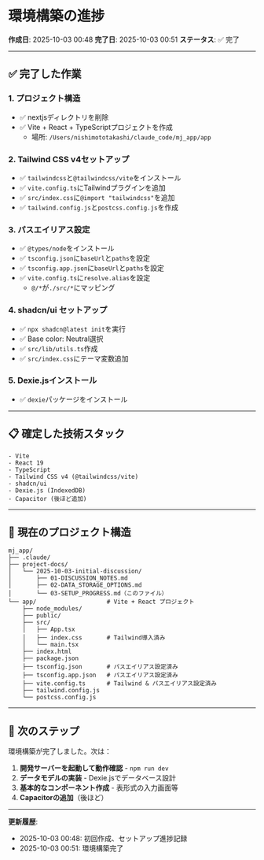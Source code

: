 # 環境構築の進捗

**作成日**: 2025-10-03 00:48
**完了日**: 2025-10-03 00:51
**ステータス**: ✅ 完了

---

## ✅ 完了した作業

### 1. プロジェクト構造
- ✅ nextjsディレクトリを削除
- ✅ Vite + React + TypeScriptプロジェクトを作成
  - 場所: `/Users/nishimototakashi/claude_code/mj_app/app`

### 2. Tailwind CSS v4セットアップ
- ✅ `tailwindcss`と`@tailwindcss/vite`をインストール
- ✅ `vite.config.ts`にTailwindプラグインを追加
- ✅ `src/index.css`に`@import "tailwindcss"`を追加
- ✅ `tailwind.config.js`と`postcss.config.js`を作成

### 3. パスエイリアス設定
- ✅ `@types/node`をインストール
- ✅ `tsconfig.json`に`baseUrl`と`paths`を設定
- ✅ `tsconfig.app.json`に`baseUrl`と`paths`を設定
- ✅ `vite.config.ts`に`resolve.alias`を設定
  - `@/*`が`./src/*`にマッピング

### 4. shadcn/ui セットアップ
- ✅ `npx shadcn@latest init`を実行
- ✅ Base color: Neutral選択
- ✅ `src/lib/utils.ts`作成
- ✅ `src/index.css`にテーマ変数追加

### 5. Dexie.jsインストール
- ✅ `dexie`パッケージをインストール

---

## 📋 確定した技術スタック

```
- Vite
- React 19
- TypeScript
- Tailwind CSS v4 (@tailwindcss/vite)
- shadcn/ui
- Dexie.js (IndexedDB)
- Capacitor (後ほど追加)
```

---

## 📂 現在のプロジェクト構造

```
mj_app/
├── .claude/
├── project-docs/
│   └── 2025-10-03-initial-discussion/
│       ├── 01-DISCUSSION_NOTES.md
│       ├── 02-DATA_STORAGE_OPTIONS.md
│       └── 03-SETUP_PROGRESS.md（このファイル）
└── app/                    # Vite + React プロジェクト
    ├── node_modules/
    ├── public/
    ├── src/
    │   ├── App.tsx
    │   ├── index.css       # Tailwind導入済み
    │   └── main.tsx
    ├── index.html
    ├── package.json
    ├── tsconfig.json       # パスエイリアス設定済み
    ├── tsconfig.app.json   # パスエイリアス設定済み
    ├── vite.config.ts      # Tailwind & パスエイリアス設定済み
    ├── tailwind.config.js
    └── postcss.config.js
```

---

## 🔄 次のステップ

環境構築が完了しました。次は：

1. **開発サーバーを起動して動作確認** - `npm run dev`
2. **データモデルの実装** - Dexie.jsでデータベース設計
3. **基本的なコンポーネント作成** - 表形式の入力画面等
4. **Capacitorの追加**（後ほど）

---

**更新履歴**:
- 2025-10-03 00:48: 初回作成、セットアップ進捗記録
- 2025-10-03 00:51: 環境構築完了
